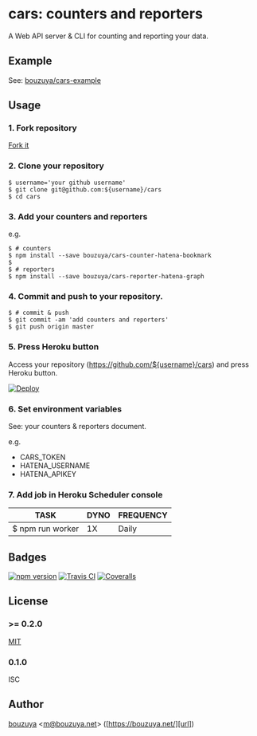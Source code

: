 # cars: counters and reporters

A Web API server & CLI for counting and reporting your data.

## Example

See: [bouzuya/cars-example](https://github.com/bouzuya/cars-example)

## Usage

### 1. Fork repository

[Fork it](https://github.com/bouzuya/cars/fork)

### 2. Clone your repository

```
$ username='your github username'
$ git clone git@github.com:${username}/cars
$ cd cars
```

### 3. Add your counters and reporters

e.g.

```
$ # counters
$ npm install --save bouzuya/cars-counter-hatena-bookmark
$
$ # reporters
$ npm install --save bouzuya/cars-reporter-hatena-graph
```

### 4. Commit and push to your repository.

```
$ # commit & push
$ git commit -am 'add counters and reporters'
$ git push origin master
```

### 5. Press Heroku button

Access your repository (https://github.com/${username}/cars) and press Heroku button.

[![Deploy](https://www.herokucdn.com/deploy/button.png)](https://heroku.com/deploy)

### 6. Set environment variables

See: your counters & reporters document.

e.g.

- CARS_TOKEN
- HATENA_USERNAME
- HATENA_APIKEY

### 7. Add job in Heroku Scheduler console

 TASK             | DYNO | FREQUENCY
------------------|------|-----------
 $ npm run worker | 1X   | Daily

## Badges

[![npm version][npm-badge-url]][npm-url]
[![Travis CI][travisci-badge-url]][travisci-url]
[![Coveralls][coveralls-badge-url]][coveralls-url]

[coveralls-badge-url]: https://img.shields.io/coveralls/github/bouzuya/cars.svg
[coveralls-url]: https://coveralls.io/github/bouzuya/cars
[npm-badge-url]: https://img.shields.io/npm/v/bouzuya/cars.svg
[npm-url]: https://www.npmjs.com/package/@bouzuya/cars
[travisci-badge-url]: https://img.shields.io/travis/bouzuya/cars.svg
[travisci-url]: https://travis-ci.org/bouzuya/cars

## License

### >= 0.2.0

[MIT](LICENSE)

### 0.1.0

ISC

## Author

[bouzuya][name] &lt;[m@bouzuya.net][email]&gt; ([https://bouzuya.net/][url])

[name]: https://github.com/bouzuya/
[email]: mailto:m@bouzuya.net
[url]: https://bouzuya.net/
